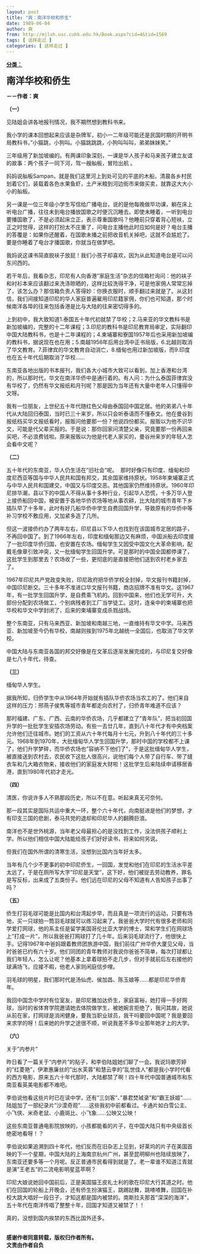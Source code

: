 ```yaml
---
layout: post
title: "爽：南洋华校和侨生"
date: 1989-06-04
author: 爽
from: http://mjlsh.usc.cuhk.edu.hk/Book.aspx?cid=4&tid=1569
tags: [ 这样走过 ]
categories: [ 这样走过 ]
---
```


<div style="margin: 15px 10px 10px 0px;">
 <div>
  <span id="ctl00_ContentPlaceHolder1_chapter1_SubjectLabel" style="font-weight:bold;text-decoration:underline;">
   分类：
  </span>
 </div>
 <p>
  <strong>
   <font size="5">
    南洋华校和侨生
   </font>
  </strong>
 </p>
 <p>
  <strong>
   －－作者：爽
  </strong>
 </p>
 <p>
  <strong>
   （一）
  </strong>
 </p>
 <p>
  见陆姐会讲各地报刊情况，我不期然想到教科书来。
 </p>
 <p>
  我小学的课本回想起来应该是杂牌军，初小一二年级可能还是民国时期的开明书局教科书，”小猫跳，小狗叫。小猫跳跳跳，小狗叫叫叫，弟弟妹妹笑。”
 </p>
 <p>
  三年级用了新加坡编的。有两课印象深刻，一课是华人孩子和马来孩子建立友谊的故事：两个孩子一同下河，驾一艘舢板，冒险出航 。
 </p>
 <p>
  妈妈说舢板Sampan，就是我们这里河上到处可见的平底的木船，清晨各乡村民划着它们，装载着各色水果鱼虾，土产米粮到河边街市来做买卖，就靠这大大小小的舢板。
 </p>
 <p>
  另一课是一位三年级小学生写信给广播电台，说的是他每晚做毕功课，躺在床上听电台广播，往往未到电台播放国歌之时便沉沉睡去。即使未睡着，一听到电台要播国歌了，不是必须起床立正，表示尊重国歌吗？他睡前只穿着背心短衭，立正之时觉得，这样的打扮太不庄重了，问电台主播他此时应如何是好？电台主播的答覆是：如果你还醒着，在国歌未播之前把收音机关掉吧，这就不会尴尬了。要是你睡着了电台才播国歌，你就当在做梦吧。
 </p>
 <p>
  我妈说这课书简直脱衭子放屁！我们小孩子却喜欢，因为从此知道电台是可以问东问西的。
 </p>
 <p>
  若干年后，我看杂志，印尼有人向香港”家庭生活”杂志的信箱栏询问：他的衭子和衬衫本来应该翻过来洗涤晾晒的，这样比较洗得干净，可是他家佣人常常忘掉了，该怎么办？那信箱负责人答得妙：你换衣服时，顺手翻过来就是了。从这封信，我们间接知道印尼的华人家庭普遍雇用印尼籍家佣，你们也可知道，那个时候南洋各埠的往来包括香港是比与大陆的往来密切得多的。
 </p>
 <p>
  上到初中，我大致知道1.泰国五十年代初就禁了华校；2.马来亚的华文教科书是新加坡编的，完整的十二年课程；3.印尼的教科书是印尼教育局审定，实际翻印中国大陆教科书，也是十二年课程的；4.柬埔寨和寮国1957年后也采用新加坡编的教科书，据说现在也在用；5.南越1956年后用台湾中正书局版，6.北越则取消了华文教育。7.菲律宾的华文教育自动消亡，8.缅甸也用过新加坡版，而9.印度也在五十年代后期取消了华校……
 </p>
 <p>
  东南亚各地出版的书本报刊，我们各大小城市大致可以看到，加上香港和台湾的，所以那时代，华文在南洋华侨中是通行着的。有人问：为什么泰国菲律宾没有华校了，仍然有华文报纸和月刊呢？那是因为当年还有大量中老年人只懂得中文呀。
 </p>
 <p>
  我有一位朋友，上世纪五十年代随红色父母由泰国回中国定居。他的弟弟八十年代从大陆回归泰国，当时已三十来岁，所以只会听泰语而不懂泰文。他在曼谷到报纸档买华文报纸看时，报贩问他要那一份？他说四份都买。报贩以为他不识华文，可能是代父辈买报的。于是说：那你回家问清楚父亲，究竟要那一份再回来买吧，不必浪费钱啦。原来报贩以为他是代老人家买的，曼谷卅来岁的年轻人怎会看中文呢？
 </p>
 <p>
  <strong>
   （二）
  </strong>
 </p>
 <p>
  五十年代的东南亚，华人仍生活在”旧社会”呢。  那时好像只有印度、缅甸和印度尼西亚等国与中华人民共和国有邦交，其余国家维持原状。1958年柬埔寨正式与中华人民共和国建交，中国又与印度交恶。其他国家仍然维持原状。1960年印尼排华潮，县以下的中国人不得从事十多种行业，引起华人恐慌，十多万华人登上接侨船回中国，被安置于各地华侨农场等地从事农耕，比大陆的城市青年下乡插队早了十多年，此吋有好几船华侨中学生自费回国升学，导致原有的华侨中等补习学校不敷应用，又加紧多造了几所。
 </p>
 <p>
  但这一波接侨约办了两年左右，印尼县以下华人也找到在该国城市定居的路子，不再回中国了。到了1966年左右，印度和缅甸那边又有麻烦，中国派船去印度接了一批印度华侨归国，也安置在农场。缅甸学生又因受中国文化大革命影响，配戴毛像章引致冲突，又一批缅甸学生回国升学。可是那时的中国全国都停课了，这批学生到那里去？农场收了一些，更彻底的是直接把他们送到农村老乡家去了。
 </p>
 <p>
  1967年印尼共产党政变失败，印尼政府把华侨学校全封掉，华文报刊书籍封掉，中国印尼断交。三十多年不准进口华文报刊书籍，商店招牌不准有华文。这1967年，有一批学生回国升学，是自费乘飞机的。回到中国来，他们也无学可升，大部份分配到农场做工，个别病残者到工厂当学徒工。这时，连亲中的柬埔寨也把华校和华文中学封闭了，后来的柬埔寨变成杀戮战场。
 </p>
 <p>
  整个东南亚，只有马来西亚、新加坡和南越三地，一直维持有华文中学。马来西亚、新加坡至今仍有华校，南越则挨到1975年北越统一全国后，也取消了华文学校。
 </p>
 <p>
  中国大陆与东南亚各国的邦交好像是在文革后逐渐发展完成的，与印尼复交好像是七八十年代，待查。
 </p>
 <p>
  <strong>
   （三）
  </strong>
 </p>
 <p>
  缅甸华人学生。
 </p>
 <p>
  据我所知，归侨学生中从1964年开始就有插队华侨农场当农工的了。他们来自这样的压力：邢燕子侯隽等城市青年都走向农村了，归侨青年难道不应该？
 </p>
 <p>
  那时福建、广东、广西、云南的华侨农场，几乎都建立了”青年队”，把当初回国升学的一批批学生安插农场劳动。有些一去廿几年，直到八十年代才有中央档案允许他们迁往城市。她们的工资从六十年代每月十七元，升到八十年代的三十多元。1968年到1970年，大批缅甸华人学生回国升学，那时中国的学校都不上课了，他们升学梦碎，而华侨农场也”容纳不下他们了”，于是这批缅甸华人学生，被直接送到农村去，农民收下这批人很高兴，说他们每个人带了自行车、带了缝衣车和几大箱衣物来，接收他们的家庭发大财啦！这批学生后来陆续申请移居香港，直到1980年代初才走光。
 </p>
 <p>
  <strong>
   （四）
  </strong>
 </p>
 <p>
  清医，你说许多人不熟那段历史，所以不在意。听起来真无可奈何。
 </p>
 <p>
  那一段其实是国际共运中重大一环，整个六十年代，向南挺进是他们的梦想，才有印支三国的悲剧，泰马共党的退却和印尼华人的翻腾巨浪。
 </p>
 <p>
  南洋也不是世外桃源，当年老父母最担心的是没找到工作，没法供孩子顺利上学。所以他们相信中国大陆能给孩子们好好读书，将来如何另说。
 </p>
 <p>
  但我们在国外所谓的清寒生活，没想到比国内当年好太多。
 </p>
 <p>
  当年有几个少不更事的初中印尼侨生，一回国，发觉和他们在印尼的生活水平差太远了，于是在厕所写大字”印尼是天堂”，这下好，他们被捉去劳动教养，罪名是写反标，出来成了五类份子。他们远在印尼的父母不知道有人告知孩子出事了吗？
 </p>
 <p>
  <strong>
   （五）
  </strong>
 </p>
 <p>
  侨生打羽毛球可能是比国内和台湾起步早，而且真是一项流行的运动，只要有场地，买一只球拍一筒羽毛球就可以练习起来了。我爸爸大学时代有很多老师和同学爱打网球，他的系主任是留学美国哥伦比亚大学的博士，常和学生们在网球场上”打成一片”，所以我爸爸打网球打了几十年。后来羽毛球流行了，他很快上手。记得1967年中爸妈跟着教师团旅游中国，我们前往广卅华侨大厦见父母，当时爸爸已约有六十岁。他们同团的青年教师对我说你爸爸不简单，每次打球都让我们年轻人，怎么让呢？他基本上拿着球拍不走几步，但对手就前后左右接他的球满场飞，应接不暇，他老人家则闲庭信步哩。
 </p>
 <p>
  羽毛球的明星，我们那时代是汤仙虎、侯加昌、陈玉娘等……都是印尼华侨青年。
 </p>
 <p>
  我回中国念中学时有位室友，是印尼雅加达侨生，家庭富裕，她打得一手好网球，当时的省体育学院邀请她去体院做学生，被她婉言拒绝了，我问其故，她说从前在家，打网球是消闲健身，要我当职业球员，我干吗要回中国呢？我是要回来求学的呀！后来她的升学之途很不顺，听说我差不多毕业那年她才上的大学。
 </p>
 <p>
  <strong>
   （六）
  </strong>
 </p>
 <p>
  关于”内参片”
 </p>
 <p>
  昨日看了一篇关于“内参片”的贴子，和李伯陆姐她们聊了一会。我说玛歌芳婷的”红菱艳”，伊漱惠廉丝的”出水芙蓉”和慧云李的”乱世佳人”都是我小学时代看的西方电影，原来五六十年代那时，大陆都禁了啊！四十年代中国普通城市和东南亚看英美电影都不难吧。
 </p>
 <p>
  李伯说他看这些片时已在读中学，还有”三剑客”、”暴君焚珹录”和”霸王妖姬”……陆姐加了一部纪录片”沙漠奇观”……这些我初中前都看过。卡通片如白雪公主、小飞侠、米奇老鼠、小鹿斑比、小飞象……公映又公映！
 </p>
 <p>
  这些东南亚普通电影院放映的，小孩都能看的片子，在中国大陆只有中央级首长绝密地看呀！？
 </p>
 <p>
  李伯说如果追溯到四十年代，他们反而在旧杂志上见到，好莱坞的片子在美国首映的下一个星期，中国大陆的上海南京杭州广州，甚至昆明柳州也陆续放映了，东南亚还要多等一个月呢。反正普通市民看得到就是了。老一辈谁不知道江青就是演”王老五”的二流电影明星蓝苹啊？
 </p>
 <p>
  印尼大娘说她回中国前后，正是美国猫王皮礼士利的歌在印尼大行其道之时。他们在回国的轮船上开晚会，还有侨生扮演猫王，跳踢跶舞，跳喳喳舞，回国在补校大跳大唱好一段日子，才知这都是国内被禁的。南斯拉夫那首”深深的海洋”，五十年代在南洋传唱了整整十年，回国才知道又被禁了！！
 </p>
 <p>
  真的，没想到国内挨禁的东西比国外还多。
 </p>
 <p>
  <br/>
  <strong>
   感谢作者同意转载，版权归作者所有。
   <br/>
   文责由作者自负
  </strong>
 </p>
</div>

